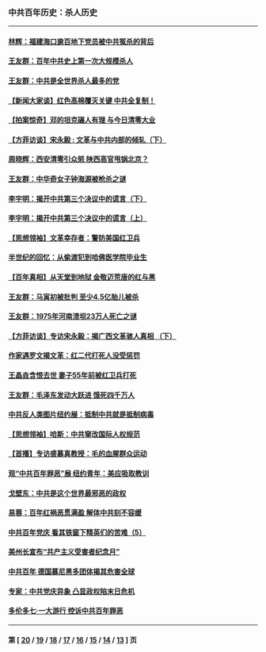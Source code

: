 ### 中共百年历史：杀人历史
---
#### [林辉：福建海口逾百地下党员被中共冤杀的背后](../../pages/nf1176106/n13878946.md?03260430) 
#### [王友群：百年中共史上第一次大规模杀人](../../pages/nf1176106/n13863785.md?03260430) 
#### [王友群：中共是全世界杀人最多的党](../../pages/nf1176106/n13860689.md?03260430) 
#### [【新闻大家谈】红色高棉覆灭关键 中共全复制！](../../pages/nf1176106/n13850222.md?03260430) 
#### [【拍案惊奇】邓的坦克碾人有理 与今日清零大业](../../pages/nf1176106/n13729574.md?03260430) 
#### [【方菲访谈】宋永毅 : 文革与中共内部的倾轧（下）](../../pages/nf1176106/n13486836.md?03260430) 
#### [周晓辉：西安清零引众怒 陕西高官甩锅北京？](../../pages/nf1176106/n13484627.md?03260430) 
#### [王友群：中华奇女子钟海源被枪杀之谜](../../pages/nf1176106/n13430555.md?03260430) 
#### [李宇明：揭开中共第三个决议中的谎言（下）](../../pages/nf1176106/n13389389.md?03260430) 
#### [李宇明：揭开中共第三个决议中的谎言（上）](../../pages/nf1176106/n13388697.md?03260430) 
#### [【思想领袖】文革幸存者：警防美国红卫兵](../../pages/nf1176106/n13339289.md?03260430) 
#### [半世纪的回忆：从偷渡犯到哈佛医学院毕业生](../../pages/nf1176106/n13345328.md?03260430) 
#### [【百年真相】从天堂到地狱 金敬迈荒唐的红与黑](../../pages/nf1176106/n13336995.md?03260430) 
#### [王友群：马寅初被批判 至少4.5亿胎儿被杀](../../pages/nf1176106/n13260313.md?03260430) 
#### [王友群：1975年河南溃坝23万人死亡之谜](../../pages/nf1176106/n13231576.md?03260430) 
#### [【方菲访谈】专访宋永毅：揭广西文革骇人真相 （下）](../../pages/nf1176106/n13209074.md?03260430) 
#### [作家遇罗文揭文革：红二代打死人没受惩罚](../../pages/nf1176106/n13205254.md?03260430) 
#### [王晶垚含恨去世 妻子55年前被红卫兵打死](../../pages/nf1176106/n13203590.md?03260430) 
#### [王友群：毛泽东发动大跃进 饿死四千万人](../../pages/nf1176106/n13177158.md?03260430) 
#### [中共反人类图片纽约展：抵制中共就是抵制病毒](../../pages/nf1176106/n13115371.md?03260430) 
#### [【思想领袖】哈斯：中共窜改国际人权规范](../../pages/nf1176106/n13053647.md?03260430) 
#### [【首播】专访盛慕真教授：毛的血腥群众运动](../../pages/nf1176106/n13091782.md?03260430) 
#### [观“中共百年罪恶”展 纽约青年：美应吸取教训](../../pages/nf1176106/n13085246.md?03260430) 
#### [戈壁东：中共是这个世界最邪恶的政权](../../pages/nf1176106/n13085641.md?03260430) 
#### [易蓉：百年红祸恶贯满盈 解体中共刻不容缓](../../pages/nf1176106/n13084455.md?03260430) 
#### [中共百年党庆 看其铁窗下精英们的苦难（5）](../../pages/nf1176106/n13076766.md?03260430) 
#### [美州长宣布“共产主义受害者纪念月”](../../pages/nf1176106/n13074024.md?03260430) 
#### [中共百年 德国慕尼黑多团体揭其危害全球](../../pages/nf1176106/n13068873.md?03260430) 
#### [专家：中共党庆异象 凸显政权陷末日危机](../../pages/nf1176106/n13067084.md?03260430) 
#### [多伦多七·一大游行 控诉中共百年罪恶](../../pages/nf1176106/n13062043.md?03260430) 

---
#### 第 [ [20](./20.md?03260430) / [19](./19.md?03260430) / [18](./18.md?03260430) / [17](./17.md?03260430) / [16](./16.md?03260430) / [15](./15.md?03260430) / [14](./14.md?03260430) / [13](./13.md?03260430) ] 页
